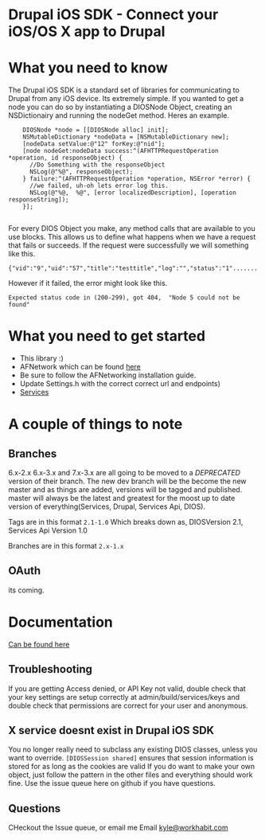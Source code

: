 Drupal iOS SDK - Connect your iOS/OS X app to Drupal
================================
What you need to know
================================
The Drupal iOS SDK is a standard set of libraries for communicating to Drupal from any iOS device. Its extremely simple.
If you wanted to get a node you can do so by instantiating a DIOSNode Object, creating an 
NSDictionairy and running the nodeGet method.  Heres an example.

```obj-c
    DIOSNode *node = [[DIOSNode alloc] init];
    NSMutableDictionary *nodeData = [NSMutableDictionary new];
    [nodeData setValue:@"12" forKey:@"nid"];
    [node nodeGet:nodeData success:^(AFHTTPRequestOperation *operation, id responseObject) {
      //Do Something with the responseObject
      NSLog(@"%@", responseObject);
    } failure:^(AFHTTPRequestOperation *operation, NSError *error) {
      //we failed, uh-oh lets error log this.
      NSLog(@"%@,  %@", [error localizedDescription], [operation responseString]);    
    }];
    
```
For every DIOS Object you make, any method calls that are available to you use blocks. 
This allows us to define what happens when we have a request that fails or succeeds. 
If the request were successfully we will something like this.

    {"vid":"9","uid":"57","title":"testtitle","log":"","status":"1".......
    
However if it failed, the error might look like this.

    Expected status code in (200-299), got 404,  "Node 5 could not be found"
    
What you need to get started
================================
* This library :) 
* AFNetwork which can be found [here](https://github.com/AFNetworking/AFNetworking)
* Be sure to follow the AFNetworking installation guide.
* Update Settings.h with the correct correct url and endpoints)
* [Services](http://github.com/kylebrowning/services)

A couple of things to note
================================
Branches
--------------------
6.x-2.x 6.x-3.x and 7.x-3.x are all going to be moved to a *DEPRECATED* version of their branch.
The new dev branch will be the become the new master and as things are added, versions will be tagged and published.
master will always be the latest and greatest for the moost up to date version of everything(Services, Drupal, Services Api, DIOS).

Tags are in this format
`2.1-1.0` Which breaks down as, DIOSVersion 2.1, Services Api Version 1.0

Branches are in this format
`2.x-1.x`

OAuth
--------------------
its coming.

<!-- 
Demo Code (Code is pulled from [http://github.com/workhabitinc/drupal-ios-sdk-example](http://github.com/workhabitinc/drupal-ios-sdk-example))
======================
Demo Setup (Services 3.x) http://vimeo.com/22635252 -->
Documentation
===============
[Can be found here](https://github.com/workhabitinc/drupal-ios-sdk/wiki/drupal-ios-sdk-2.0)

Troubleshooting
----------
If you are getting Access denied, or API Key not valid, double check that your key settings are setup correctly at admin/build/services/keys and double check that permissions are correct for your user and anonymous.

X service doesnt exist in Drupal iOS SDK
----------
You no longer really need to subclass any existing DIOS classes, unless you want to override.
`[DIOSSession shared]` ensures that session information is stored for as long as the cookies are valid
If you do want to make your own object, just follow the pattern in the other files and everything should work fine.
Use the issue queue here on github if you have questions.

Questions
----------
CHeckout the Issue queue, or email me
Email kyle@workhabit.com
